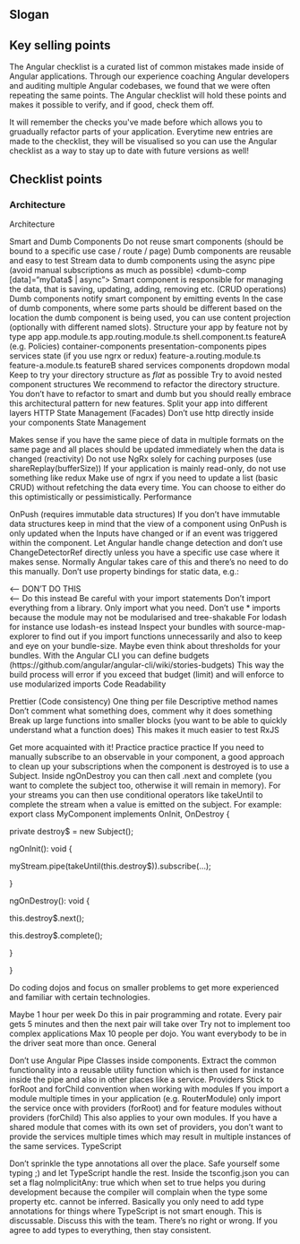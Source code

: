 ## Slogan


## Key selling points

The Angular checklist is a curated list of common mistakes made inside of Angular applications. Through our experience coaching Angular developers and auditing multiple Angular codebases, we found that we were often repeating the same points. The Angular checklist will hold these points and makes it possible to verify, and if good, check them off.

It will remember the checks you've made before which allows you to gruadually refactor parts of your application. Everytime new entries are made to the checklist, they will be visualised so you can use the Angular checklist as a way to stay up to date with future versions as well!

## Checklist points

### Architecture 




Architecture

Smart and Dumb Components
Do not reuse smart components (should be bound to a specific use case / route / page)
Dumb components are reusable and easy to test
Stream data to dumb components using the async pipe (avoid manual subscriptions as much as possible)
<dumb-comp [data]=“myData$ | async”></dumb-comp>
Smart component is responsible for managing the data, that is saving, updating, adding, removing etc. (CRUD operations)
Dumb components notify smart component by emitting events
In the case of dumb components, where some parts should be different based on the location the dumb component is being used, you can use content projection (optionally with different named slots).
Structure your app by feature not by type
app
app.module.ts
app.routing.module.ts
shell.component.ts
featureA (e.g. Policies)
container-components
presentation-components
pipes
services
state (if you use ngrx or redux)
feature-a.routing.module.ts
feature-a.module.ts
featureB
shared
services
components
dropdown
modal
Keep to try your directory structure as *flat* as possible
Try to avoid nested component structures
We recommend to refactor the directory structure. You don’t have to refactor to smart and dumb but you should really embrace this architectural pattern for new features.
Split your app into different layers
HTTP
State Management (Facades)
Don’t use http directly inside your components
State Management

Makes sense if you have the same piece of data in multiple formats on the same page and all places should be updated immediately when the data is changed (reactivity)
Do not use NgRx solely for caching purposes (use shareReplay(bufferSize))
If your application is mainly read-only, do not use something like redux
Make use of ngrx if you need to update a list (basic CRUD) without refetching the data every time. You can choose to either do this optimistically or pessimistically.
Performance

OnPush (requires immutable data structures)
If you don’t have immutable data structures keep in mind that the view of a component using OnPush is only updated when the Inputs have changed or if an event was triggered within the component.
Let Angular handle change detection and don’t use ChangeDetectorRef directly unless you have a specific use case where it makes sense. Normally Angular takes care of this and there’s no need to do this manually.
Don’t use property bindings for static data, e.g.:
<div [id]=“ ‘myId’ ”></div><—— DON’T DO THIS
<div id=“myId”></div><—— Do this instead
Be careful with your import statements
Don’t import everything from a library. Only import what you need.
Don’t use * imports because the module may not be modularised and tree-shakable
For lodash for instance use lodash-es instead
Inspect your bundles with source-map-explorer to find out if you import functions unnecessarily and also to keep and eye on your bundle-size.
Maybe even think about thresholds for your bundles.
With the Angular CLI you can define budgets (https://github.com/angular/angular-cli/wiki/stories-budgets)
This way the build process will error if you exceed that budget (limit) and will enforce to use modularized imports
Code Readability

Prettier (Code consistency)
One thing per file
Descriptive method names
Don’t comment what something does, comment why it does something
Break up large functions into smaller blocks (you want to be able to quickly understand what a function does)
This makes it much easier to test
RxJS

Get more acquainted with it!
Practice practice practice
If you need to manually subscribe to an observable in your component, a good approach to clean up your subscriptions when the component is destroyed is to use a Subject. Inside ngOnDestroy you can then call .next and complete (you want to complete the subject too, otherwise it will remain in memory). For your streams you can then use conditional operators like takeUntil to complete the stream when a value is emitted on the subject.
For example:
export class MyComponent implements OnInit, OnDestroy {

private destroy$ = new Subject<void>();

ngOnInit(): void {

myStream.pipe(takeUntil(this.destroy$)).subscribe(…);

}

ngOnDestroy(): void {

this.destroy$.next();

this.destroy$.complete();

}

}

Do coding dojos and focus on smaller problems to get more experienced and familiar with certain technologies.

Maybe 1 hour per week
Do this in pair programming and rotate. Every pair gets 5 minutes and then the next pair will take over
Try not to implement too complex applications
Max 10 people per dojo. You want everybody to be in the driver seat more than once.
General

Don’t use Angular Pipe Classes inside components. Extract the common functionality into a reusable utility function which is then used for instance inside the pipe and also in other places like a service.
Providers
Stick to forRoot and forChild convention when working with modules
If you import a module multiple times in your application (e.g. RouterModule) only import the service once with providers (forRoot) and for feature modules without providers (forChild)
This also applies to your own modules. If you have a shared module that comes with its own set of providers, you don’t want to provide the services multiple times which may result in multiple instances of the same services.
TypeScript

Don’t sprinkle the type annotations all over the place. Safe yourself some typing ;) and let TypeScript handle the rest.
Inside the tsconfig.json you can set a flag noImplicitAny: true which when set to true helps you during development because the compiler will complain when the type some property etc. cannot be inferred. Basically you only need to add type annotations for things where TypeScript is not smart enough.
This is discussable. Discuss this with the team. There’s no right or wrong. If you agree to add types to everything, then stay consistent.